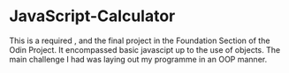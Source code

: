 # JavaScript-Calculator
This is a required , and the final project in the Foundation Section of the Odin Project.
It encompassed basic javascipt up to the use of objects.
The main challenge I had was laying out my programme in an OOP manner.
